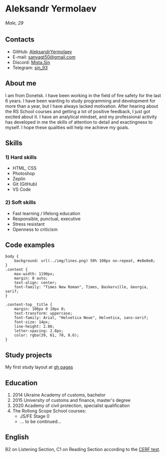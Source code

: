 # Aleksandr Yermolaev 
###### Male, 29
## Contacts
* GitHub: [AleksandrYermolaev](https://github.com/AleksandrYermolaev)
* E-mail: sanyagt50@gmail.com
* Discord: [Mista.Sin](https://discordapp.com/users/328286184348581893)
* Telegram: [sin_93](https://t.me/sin_93)
## About me
I am from Donetsk. I have been working in the field of fire safety for the last 6 years. I have been wanting to study programming and development for more than a year, but I have always lacked motivation. After hearing about the RS School courses and getting a lot of positive feedback, I just got excited about it. I have an analytical mindset, and my professional activity has developed in me the skills of attention to detail and exactingness to myself. I hope these qualities will help me achieve my goals.
## Skills
### 1) Hard skills
   * HTML, CSS
   * Photoshop
   * Zeplin
   * Git (GitHub)
   * VS Code
### 2) Soft skills
   * Fast learning / lifelong education
   * Responsible, punctual, executive
   * Stress resistant
   * Openness to criticism
## Code examples
    body {
        background: url(../img/lines.png) 50% 100px no-repeat, #e8e8e8;
    }
    .content {
        max-width: 1190px;
        margin: 0 auto;
        text-align: center;
        font-family: "Times New Roman", Times, Baskerville, Georgia, serif;
    }

    .content-top__title {
        margin: 106px 0 10px 0;
        text-transform: uppercase;
        font-family: Arial, "Helvetica Neue", Helvetica, sans-serif;
        font-size: 14px;
        line-height: 2.86;
        letter-spacing: 2.8px;
        color: rgba(39, 61, 70, 0.6);
    }

## Study projects
My first study layout at [gh pages](https://aleksandryermolaev.github.io/study_first_layout/)
## Education
1) 2014 Ukraine Academy of сustoms, bachelor
2) 2015 University of customs and finance, master's degree
3) 2020 Аcademy of civil protection, specialist qualification
4) The Rollong Scope School courses:
      * JS/FE Stage 0
      * ... to be continued...
## English
B2 on Listening Section, C1 on Reading Section according to the [CERF test](https://www.efset.org/cert/fdFwvR).
